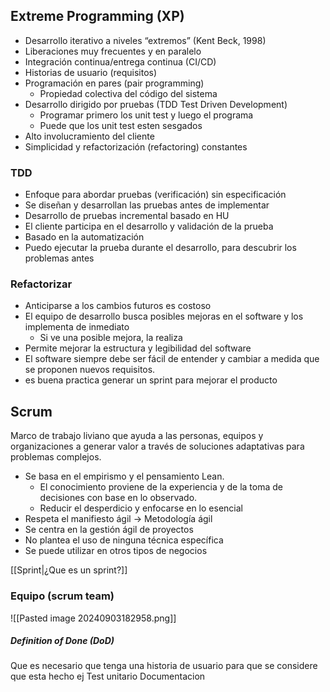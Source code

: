 ## Extreme Programming (XP)
- Desarrollo iterativo a niveles “extremos” (Kent Beck, 1998) 
- Liberaciones muy frecuentes y en paralelo 
- Integración continua/entrega continua (CI/CD) 
- Historias de usuario (requisitos) 
- Programación en pares (pair programming) 
	- Propiedad colectiva del código del sistema
- Desarrollo dirigido por pruebas (TDD Test Driven Development) 
	- Programar primero los unit test y luego el programa
	- Puede que los unit test esten sesgados
- Alto involucramiento del cliente 
- Simplicidad y refactorización (refactoring) constantes

### TDD
- Enfoque para abordar pruebas (verificación) sin especificación
- Se diseñan y desarrollan las pruebas antes de implementar 
- Desarrollo de pruebas incremental basado en HU 
- El cliente participa en el desarrollo y validación de la prueba 
- Basado en la automatización 
- Puedo ejecutar la prueba durante el desarrollo, para descubrir los problemas antes

### Refactorizar
- Anticiparse a los cambios futuros es costoso 
- El equipo de desarrollo busca posibles mejoras en el software y los implementa de inmediato 
	- Si ve una posible mejora, la realiza 
- Permite mejorar la estructura y legibilidad del software 
- El software siempre debe ser fácil de entender y cambiar a medida que se proponen nuevos requisitos.
- es buena practica generar un sprint para mejorar el producto

## Scrum
Marco de trabajo liviano que ayuda a las personas, equipos y organizaciones a generar valor a través de soluciones adaptativas para problemas complejos. 
- Se basa en el empirismo y el pensamiento Lean. 
	- El conocimiento proviene de la experiencia y de la toma de decisiones con base en lo observado. 
	- Reducir el desperdicio y enfocarse en lo esencial
- Respeta el manifiesto ágil -> Metodología ágil 
- Se centra en la gestión ágil de proyectos 
- No plantea el uso de ninguna técnica específica
- Se puede utilizar en otros tipos de negocios

[[Sprint|¿Que es un sprint?]]
### Equipo (scrum team)
![[Pasted image 20240903182958.png]]


##### Definition of Done (DoD)
Que es necesario que tenga una historia de usuario para que se considere que esta hecho
ej
	Test unitario
	Documentacion